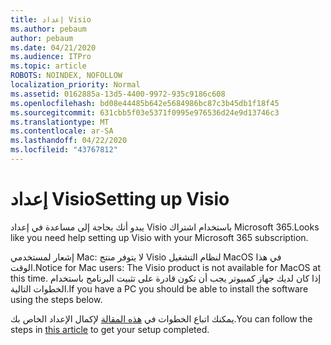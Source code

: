 ```yaml
---
title: إعداد Visio
ms.author: pebaum
author: pebaum
ms.date: 04/21/2020
ms.audience: ITPro
ms.topic: article
ROBOTS: NOINDEX, NOFOLLOW
localization_priority: Normal
ms.assetid: 0162885a-13d5-4400-9972-935c9186c608
ms.openlocfilehash: bd08e44485b642e5684986bc87c3b45db1f18f45
ms.sourcegitcommit: 631cbb5f03e5371f0995e976536d24e9d13746c3
ms.translationtype: MT
ms.contentlocale: ar-SA
ms.lasthandoff: 04/22/2020
ms.locfileid: "43767812"
---
```

# <a name="setting-up-visio"></a><span data-ttu-id="59e26-102">إعداد Visio</span><span class="sxs-lookup"><span data-stu-id="59e26-102">Setting up Visio</span></span>

<span data-ttu-id="59e26-103">يبدو أنك بحاجة إلى مساعدة في إعداد Visio باستخدام اشتراك Microsoft 365.</span><span class="sxs-lookup"><span data-stu-id="59e26-103">Looks like you need help setting up Visio with your Microsoft 365 subscription.</span></span>
  
<span data-ttu-id="59e26-104">إشعار لمستخدمي Mac: لا يتوفر منتج Visio لنظام التشغيل MacOS في هذا الوقت.</span><span class="sxs-lookup"><span data-stu-id="59e26-104">Notice for Mac users: The Visio product is not available for MacOS at this time.</span></span> <span data-ttu-id="59e26-105">إذا كان لديك جهاز كمبيوتر يجب أن تكون قادرة على تثبيت البرنامج باستخدام الخطوات التالية.</span><span class="sxs-lookup"><span data-stu-id="59e26-105">If you have a PC you should be able to install the software using the steps below.</span></span>
  
<span data-ttu-id="59e26-106">يمكنك اتباع الخطوات في [هذه المقالة](https://support.office.com/article/f98f21e3-aa02-4827-9167-ddab5b025710.aspx) لإكمال الإعداد الخاص بك.</span><span class="sxs-lookup"><span data-stu-id="59e26-106">You can follow the steps in [this article](https://support.office.com/article/f98f21e3-aa02-4827-9167-ddab5b025710.aspx) to get your setup completed.</span></span> 
  

